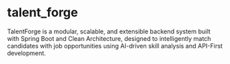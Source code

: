 # talent_forge
TalentForge is a modular, scalable, and extensible backend system built with Spring Boot and Clean Architecture, designed to intelligently match candidates with job opportunities using AI-driven skill analysis and API-First development.
